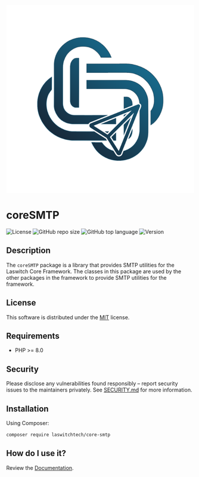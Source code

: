 <p align="center"><img src="dist/img/logo.png" /></p>

# coreSMTP
![License](https://img.shields.io/github/license/LaswitchTech/coreSMTP?style=for-the-badge)
![GitHub repo size](https://img.shields.io/github/repo-size/LaswitchTech/coreSMTP?style=for-the-badge&logo=github)
![GitHub top language](https://img.shields.io/github/languages/top/LaswitchTech/coreSMTP?style=for-the-badge)
![Version](https://img.shields.io/github/v/release/LaswitchTech/coreSMTP?label=Version&style=for-the-badge)

## Description
The `coreSMTP` package is a library that provides SMTP utilities for the Laswitch Core Framework. The classes in this package are used by the other packages in the framework to provide SMTP utilities for the framework.

## License
This software is distributed under the [MIT](LICENSE) license.

## Requirements
* PHP >= 8.0

## Security
Please disclose any vulnerabilities found responsibly – report security issues to the maintainers privately. See [SECURITY.md](SECURITY.md) for more information.

## Installation
Using Composer:
```sh
composer require laswitchtech/core-smtp
```

## How do I use it?
Review the [Documentation](docs/).
